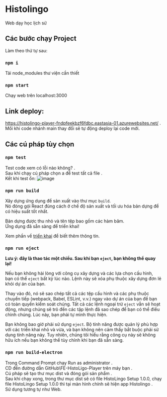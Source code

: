 # Histolingo

Web dạy học lịch sử

## Các bước chạy Project

Làm theo thứ tự sau:

### `npm i`

Tải node_modules thư viện cần thiết

### `npm start`

Chạy web trên localhost:3000

## Link deploy:
https://histolingo-player-fndpfeekbzf6fdbc.eastasia-01.azurewebsites.net/ .\
Mối khi code nhánh main thay đổi sẽ tự động deploy lại code mới.

## Các cú pháp tùy chọn

### `npm test`

Test code xem có lỗi nào không? .\
Sau khi chạy cú pháp chọn a để test tất cả file .\
Kết khi test ổn:
![image](https://github.com/user-attachments/assets/269271f9-c5b0-4092-8160-e74a98922120)


### `npm run build`

Xây dựng ứng dụng để sản xuất vào thư mục `build`.\
Nó đóng gói React đúng cách ở chế độ sản xuất và tối ưu hóa bản dựng để có hiệu suất tốt nhất.

Bản dựng được thu nhỏ và tên tệp bao gồm các hàm băm.\
Ứng dụng đã sẵn sàng để triển khai!

Xem phần về [triển khai](https://facebook.github.io/create-react-app/docs/deployment) để biết thêm thông tin.

### `npm run eject`

**Lưu ý: đây là thao tác một chiều. Sau khi bạn `eject`, bạn không thể quay lại!**

Nếu bạn không hài lòng với công cụ xây dựng và các lựa chọn cấu hình, bạn có thể `eject` bất kỳ lúc nào. Lệnh này sẽ xóa phụ thuộc xây dựng đơn lẻ khỏi dự án của bạn.

Thay vào đó, nó sẽ sao chép tất cả các tệp cấu hình và các phụ thuộc chuyển tiếp (webpack, Babel, ESLint, v.v.) ngay vào dự án của bạn để bạn có toàn quyền kiểm soát chúng. Tất cả các lệnh ngoại trừ `eject` vẫn sẽ hoạt động, nhưng chúng sẽ trỏ đến các tập lệnh đã sao chép để bạn có thể điều chỉnh chúng. Lúc này, bạn phải tự mình thực hiện.

Bạn không bao giờ phải sử dụng `eject`. Bộ tính năng được quản lý phù hợp với các triển khai nhỏ và vừa, và bạn không nên cảm thấy bắt buộc phải sử dụng tính năng này. Tuy nhiên, chúng tôi hiểu rằng công cụ này sẽ không hữu ích nếu bạn không thể tùy chỉnh khi bạn đã sẵn sàng.

### `npm run build-electron`

Trong Command Prompt chạy Run as administrator .\
CD đến đường dẫn GitHub\FE-HistoLigo-Player trên máy bạn .\
Cú pháp sẽ tạo thư mục dist và đóng gói sản phẩm .\
Sau khi chạy xong, trong thư mục dist sẽ có file HistoLingo Setup 1.0.0, chạy file HistoLingo Setup 1.0.0 thì tại màn hình chính sẽ hiện app Histolingo .\
Sử dụng tương tự như Web.
